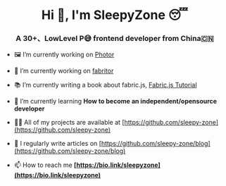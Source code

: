 <h1 align="center">Hi 👋, I'm SleepyZone 😴</h1>
<h3 align="center">A 30+、LowLevel P😅 frontend developer from China🇨🇳</h3>

- 🖼️ I’m currently working on [Photor](https://www.photor.fun/)
  
- 🔭 I’m currently working on [fabritor](https://github.com/sleepy-zone/fabritor-web)

- 📚 I’m currently writing a book about fabric.js, [Fabric.js Tutorial](https://github.com/sleepy-zone/Fabricjs-Tutorial)

- 🌱 I’m currently learning **How to become an independent/opensource developer**

- 👨‍💻 All of my projects are available at [https://github.com/sleepy-zone](https://github.com/sleepy-zone)

- 📝 I regularly write articles on [https://github.com/sleepy-zone/blog](https://github.com/sleepy-zone/blog)

- 📫 How to reach me **[https://bio.link/sleepyzone](https://bio.link/sleepyzone)**
